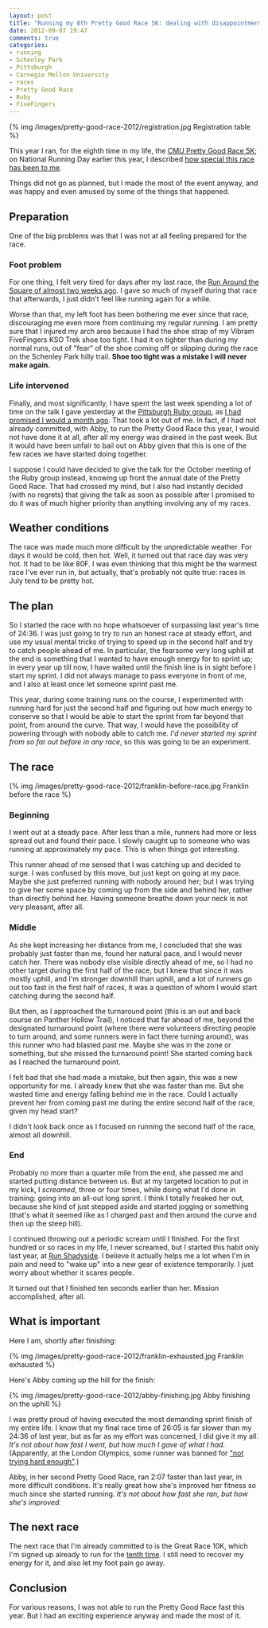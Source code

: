```yaml
---
layout: post
title: "Running my 8th Pretty Good Race 5K: dealing with disappointment"
date: 2012-09-07 19:47
comments: true
categories: 
- running
- Schenley Park
- Pittsburgh
- Carnegie Mellon University
- races
- Pretty Good Race
- Ruby
- FiveFingers
---
```

{% img /images/pretty-good-race-2012/registration.jpg Registration table %}

This year I ran, for the eighth time in my life, the [CMU Pretty Good Race 5K](http://www.cs.cmu.edu/~kalp/PGR/); on National Running Day earlier this year, I described [how special this race has been to me](/blog/2012/06/06/i-celebrated-national-running-day-in-schenley-park-remembering-how-i-began-to-run-13-year-ago/).

Things did not go as planned, but I made the most of the event anyway, and was happy and even amused by some of the things that happened.

<!--more-->

## Preparation

One of the big problems was that I was not at all feeling prepared for the race.

### Foot problem

For one thing, I felt very tired for days after my last race, the [Run Around the Square of almost two weeks ago](/blog/2012/08/25/my-eighth-time-doing-run-around-the-square-5k/). I gave so much of myself during that race that afterwards, I just didn't feel like running again for a while.

Worse than that, my left foot has been bothering me ever since that race, discouraging me even more from continuing my regular running. I am pretty sure that I injured my arch area because I had the shoe strap of my Vibram FiveFingers KSO Trek shoe too tight. I had it on tighter than during my normal runs, out of "fear" of the shoe coming off or slipping during the race on the Schenley Park hilly trail. **Shoe too tight was a mistake I will never make again.**

### Life intervened

Finally, and most significantly, I have spent the last week spending a lot of time on the talk I gave yesterday at the [Pittsburgh Ruby group](http://pghrb.heroku.com/), as [I had promised I would a month ago](/blog/2012/08/07/the-first-steel-city-ruby-conference-an-amazing-experience/). That took a lot out of me. In fact, if I had not already committed, with Abby, to run the Pretty Good Race this year, I would not have done it at all, after all my energy was drained in the past week. But it would have been unfair to bail out on Abby given that this is one of the few races we have started doing together.

I suppose I could have decided to give the talk for the October meeting of the Ruby group instead, knowing up front the annual date of the Pretty Good Race. That had crossed my mind, but I also had instantly decided (with no regrets) that giving the talk as soon as possible after I promised to do it was of much higher priority than anything involving any of my races.

## Weather conditions

The race was made much more difficult by the unpredictable weather. For days it would be cold, then hot. Well, it turned out that race day was very hot. It had to be like 80F. I was even thinking that this might be the warmest race I've ever run in, but actually, that's probably not quite true: races in July tend to be pretty hot.

## The plan

So I started the race with no hope whatsoever of surpassing last year's time of 24:36. I was just going to try to run an honest race at steady effort, and use my usual mental tricks of trying to speed up in the second half and try to catch people ahead of me. In particular, the fearsome very long uphill at the end is something that I wanted to have enough energy for to sprint up; in every year up till now, I have waited until the finish line is in sight before I start my sprint. I did not always manage to pass everyone in front of me, and I also at least once let someone sprint past me.

This year, during some training runs on the course, I experimented with running hard for just the second half and figuring out how much energy to conserve so that I would be able to start the sprint from far beyond that point, from around the curve. That way, I would have the possibility of powering through with nobody able to catch me. *I'd never started my sprint from so far out before in any race*, so this was going to be an experiment.

## The race

{% img /images/pretty-good-race-2012/franklin-before-race.jpg Franklin before the race %}

### Beginning

I went out at a steady pace. After less than a mile, runners had more or less spread out and found their pace. I slowly caught up to someone who was running at approximately my pace. This is when things got interesting.

This runner ahead of me sensed that I was catching up and decided to surge. I was confused by this move, but just kept on going at my pace. Maybe she just preferred running with nobody around her; but I was trying to give her some space by coming up from the side and behind her, rather than directly behind her. Having someone breathe down your neck is not very pleasant, after all.

### Middle

As she kept increasing her distance from me, I concluded that she was probably just faster than me, found her natural pace, and I would never catch her. There was nobody else visible directly ahead of me, so I had no other target during the first half of the race, but I knew that since it was mostly uphill, and I'm stronger downhill than uphill, and a lot of runners go out too fast in the first half of races, it was a question of whom I would start catching during the second half.

But then, as I approached the turnaround point (this is an out and back course on Panther Hollow Trail), I noticed that far ahead of me, beyond the designated turnaround point (where there were volunteers directing people to turn around, and some runners were in fact there turning around), was this runner who had blasted past me. Maybe she was in the zone or something, but she missed the turnaround point! She started coming back as I reached the turnaround point.

I felt bad that she had made a mistake, but then again, this was a new opportunity for me. I already knew that she was faster than me. But she wasted time and energy falling behind me in the race. Could I actually prevent her from coming past me during the entire second half of the race, given my head start?

I didn't look back once as I focused on running the second half of the race, almost all downhill.

### End

Probably no more than a quarter mile from the end, she passed me and started putting distance between us. But at my targeted location to put in my kick, I *screamed*, three or four times, while doing what I'd done in training: going into an all-out long sprint. I think I totally freaked her out, because she kind of just stepped aside and started jogging or something (that's what it seemed like as I charged past and then around the curve and then up the steep hill).

I continued throwing out a periodic scream until I finished. For the first hundred or so races in my life, I never screamed, but I started this habit only last year, at [Run Shadyside](/blog/2011/10/01/run-shadyside-5k-outrunning-mickey-mouse-and-lending-a-trumpet/). I believe it actually helps me a lot when I'm in pain and need to "wake up" into a new gear of existence temporarily. I just worry about whether it scares people.

It turned out that I finished ten seconds earlier than her. Mission accomplished, after all.

## What is important

Here I am, shortly after finishing:

{% img /images/pretty-good-race-2012/franklin-exhausted.jpg Franklin exhausted %}

Here's Abby coming up the hill for the finish:

{% img /images/pretty-good-race-2012/abby-finishing.jpg Abby finishing on the uphill %}

I was pretty proud of having executed the most demanding sprint finish of my entire life. I know that my final race time of 26:05 is far slower than my 24:36 of last year, but as far as my effort was concerned, I did give it my all. *It's not about how fast I went, but how much I gave of what I had.* (Apparently, at the London Olympics, some runner was banned for ["not trying hard enough"](http://www.telegraph.co.uk/sport/olympics/athletics/9456916/Algerian-runner-banned-for-not-trying-hard-enough-at-London-2012.html).)

Abby, in her second Pretty Good Race, ran 2:07 faster than last year, in more difficult conditions. It's really great how she's improved her fitness so much since she started running. *It's not about how fast she ran, but how she's improved.*

## The next race

The next race that I'm already committed to is the Great Race 10K, which I'm signed up already to run for the [tenth time](/blog/2011/09/25/blistered-but-blissful-in-the-burgh/). I still need to recover my energy for it, and also let my foot pain go away.

## Conclusion

For various reasons, I was not able to run the Pretty Good Race fast this year. But I had an exciting experience anyway and made the most of it.
